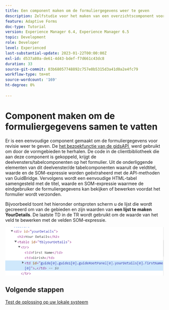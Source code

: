 ```yaml
---
title: Een component maken om de formuliergegevens weer te geven
description: Zelfstudie voor het maken van een overzichtscomponent voor het controleren van formuliergegevens voordat deze worden verzonden.
feature: Adaptive Forms
doc-type: Tutorial
version: Experience Manager 6.4, Experience Manager 6.5
topic: Development
role: Developer
level: Experienced
last-substantial-update: 2023-01-22T00:00:00Z
exl-id: d537a80a-de61-4d43-bdef-f7d661c43dc8
duration: 33
source-git-commit: 03b68057748892c757e0b5315d3a41d0a2e4fc79
workflow-type: tm+mt
source-wordcount: '169'
ht-degree: 0%

---
```


# Component maken om de formuliergegevens samen te vatten

Er is een eenvoudige component gemaakt om de formuliergegevens voor revisie weer te geven. De [&#x200B; het bezoekfunctie van de gidsAPI &#x200B;](https://developer.adobe.com/experience-manager/reference-materials/6-5/forms/javascript-api/GuideBridge.html?q=visit) werd gebruikt om door de vormgebieden te herhalen. De code in de clientbibliotheek die aan deze component is gekoppeld, krijgt de deelvensters/tabelcomponenten op het formulier. Uit de onderliggende elementen van dit deelvenster/de tabelcomponenten waaruit de veldtitel, waarde en de SOM-expressie worden geëxtraheerd met de API-methoden van GuidBridge. Vervolgens wordt een eenvoudige HTML-tabel samengesteld met de titel, waarde en SOM-expressie waarmee de eindgebruiker de formuliergegevens kan bekijken of bewerken voordat het formulier wordt verzonden.

Bijvoorbeeld toont het hieronder ontsproten scherm u de lijst die wordt gecreeerd om van de gebieden en zijn waarden van **een lijst te maken YourDetails**. De laatste TD in de TR wordt gebruikt om de waarde van het veld te bewerken met de velden SOM-expressie.

![&#x200B; bezoek-func &#x200B;](assets/visit-function.png)

## Volgende stappen

[Test de oplossing op uw lokale systeem](./deploy-on-your-system.md)

